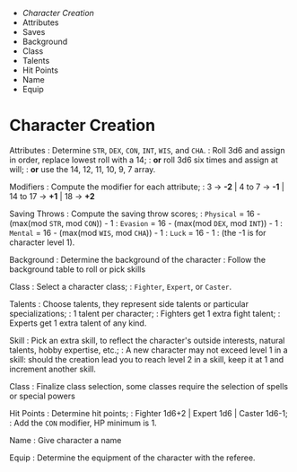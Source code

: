
<!-- .margin.compass -->
* _Character Creation_
* Attributes
* Saves
* Background
* Class
* Talents
* Hit Points
* Name
* Equip


# Character Creation

Attributes
: Determine `STR`, `DEX`, `CON`, `INT`, `WIS`, and `CHA`.
: Roll 3d6 and assign in order, replace lowest roll with a 14;
: **or** roll 3d6 six times and assign at will;
: **or** use the 14, 12, 11, 10, 9, 7 array.

Modifiers
: Compute the modifier for each attribute;
: 3 → **-2** | 4 to 7 → **-1** | 14 to 17 → **+1** | 18 → **+2**

Saving Throws
: Compute the saving throw scores;
: `Physical` = 16 - (max(mod `STR`, mod `CON`)) - 1
: `Evasion` = 16 - (max(mod `DEX`, mod `INT`)) - 1
: `Mental` = 16 - (max(mod `WIS`, mod `CHA`)) - 1
: `Luck` = 16 - 1
: (the -1 is for character level 1).

Background
: Determine the background of the character
: Follow the background table to roll or pick skills

Class
: Select a character class;
: `Fighter`, `Expert`, or `Caster`.

Talents
: Choose talents, they represent side talents or particular specializations;
: 1 talent per character;
: Fighters get 1 extra fight talent;
: Experts get 1 extra talent of any kind.

Skill
: Pick an extra skill, to reflect the character's outside interests, natural talents, hobby expertise, etc.;
: A new character may not exceed level 1 in a skill: should the creation lead you to reach level 2 in a skill, keep it at 1 and increment another skill.

Class
: Finalize class selection, some classes require the selection of spells or special powers

Hit Points
: Determine hit points;
: Fighter 1d6+2 | Expert 1d6 | Caster 1d6-1;
: Add the `CON` modifier, HP minimum is 1.

Name
: Give character a name

Equip
: Determine the equipment of the character with the referee.

